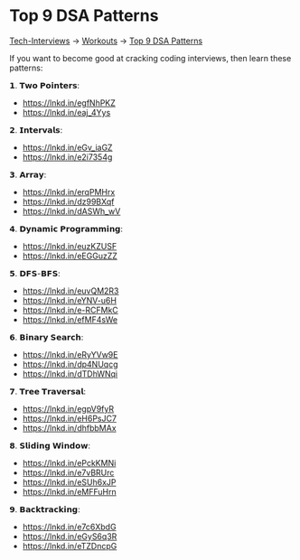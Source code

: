 # Top 9 DSA Patterns

[Tech-Interviews](../../README.md) -> [Workouts](../../Workouts/Workouts.md) -> [Top 9 DSA Patterns](../Top%209%20DSA%20Patterns/Top9DSAPatterns.md)

If you want to become good at cracking coding interviews, then learn these patterns:

𝟭. 𝗧𝘄𝗼 𝗣𝗼𝗶𝗻𝘁𝗲𝗿𝘀:
 - https://lnkd.in/egfNhPKZ
 - https://lnkd.in/eaj_4Yys

𝟮. 𝗜𝗻𝘁𝗲𝗿𝘃𝗮𝗹𝘀:
 - https://lnkd.in/eGv_iaGZ
 - https://lnkd.in/e2i7354g
 
𝟯. 𝗔𝗿𝗿𝗮𝘆:
 - https://lnkd.in/erqPMHrx
 - https://lnkd.in/dz99BXqf
 - https://lnkd.in/dASWh_wV

𝟰. 𝗗𝘆𝗻𝗮𝗺𝗶𝗰 𝗣𝗿𝗼𝗴𝗿𝗮𝗺𝗺𝗶𝗻𝗴:
 - https://lnkd.in/euzKZUSF
 - https://lnkd.in/eEGGuzZZ

𝟱. 𝗗𝗙𝗦-𝗕𝗙𝗦:
 - https://lnkd.in/euvQM2R3
 - https://lnkd.in/eYNV-u6H
 - https://lnkd.in/e-RCFMkC
 - https://lnkd.in/efMF4sWe

𝟲. 𝗕𝗶𝗻𝗮𝗿𝘆 𝗦𝗲𝗮𝗿𝗰𝗵:
 - https://lnkd.in/eRyYVw9E
 - https://lnkd.in/dp4NUqcg
 - https://lnkd.in/dTDhWNqi

𝟳. 𝗧𝗿𝗲𝗲 𝗧𝗿𝗮𝘃𝗲𝗿𝘀𝗮𝗹:
 - https://lnkd.in/egpV9fyR
 - https://lnkd.in/eH6PsJC7
 - https://lnkd.in/dhfbbMAx

𝟴. 𝗦𝗹𝗶𝗱𝗶𝗻𝗴 𝗪𝗶𝗻𝗱𝗼𝘄:
 - https://lnkd.in/ePckKMNi
 - https://lnkd.in/e7vBRUrc
 - https://lnkd.in/eSUh6xJP
 - https://lnkd.in/eMFFuHrn

𝟵. 𝗕𝗮𝗰𝗸𝘁𝗿𝗮𝗰𝗸𝗶𝗻𝗴:
 - https://lnkd.in/e7c6XbdG
 - https://lnkd.in/eGyS6q3R
 - https://lnkd.in/eTZDncpG